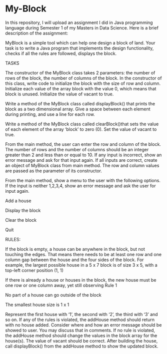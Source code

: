 # My-Block
In this repository, I will upload an assignment I did in Java programming language during Semester 1 of my Masters in Data Science.
Here is a brief description of the assignment:

MyBlock is a simple tool which can help one design a block of land. Your task is to write a Java program that implements the design functionality, checks if all the rules are followed, displays the block.

TASKS

The constructor of the MyBlock class takes 2 parameters: the number of rows of the block, the number of columns of the block. In the constructor of this class, write code to initialize the block with the size of row and column. Initialize each value of the array block with the value 0, which means that block is unused. Initialize the value of vacant to true.

Write a method of the MyBlock class called displayBlock() that prints the block as a two dimensional array. Give a space between each element during printing, and use a line for each row.

Write a method of the MyBlock class called clearBlock()that sets the value of each element of the array ‘block’ to zero (0). Set the value of vacant to true.

From the main method, the user can enter the row and column of the block. The number of rows and the number of columns should be an integer greater than 2 and less than or equal to 10. If any input is incorrect, show an error message and ask for that input again. If all inputs are correct, create an object of MyBlock class from main method. The row and column values are passed as the parameter of its constructor.

From the main method, show a menu to the user with the following options. If the input is neither 1,2,3,4, show an error message and ask the user for input again.

Add a house

Display the block

Clear the block

Quit

RULES:

If the block is empty, a house can be anywhere in the block, but not touching the edges. That means there needs to be at least one row and one column gap between the house and the four sides of the block. For example, the largest possible house in a 5 x 7 block is of size 3 x 5, with a top-left corner position (1, 1)

If there is already a house or houses in the block, the new house must be one row or one column away, yet still observing Rule 1

No part of a house can go outside of the block

The smallest house size is 1 x 1

Represent the first house with ‘1’, the second with ‘2’, the third with ‘3’ and so on. If any of the rules is violated, the addHouse method should return with no house added. Consider where and how an error message should be showed to user. You may discuss that in comments. If no rule is violated, the addHouse method should change the values in the block array for the house(s). The value of vacant should be correct. After building the house, call displayBlock() from the addHouse method to show the updated block.
